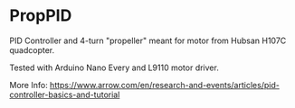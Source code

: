 # PropPID
PID Controller and 4-turn "propeller" meant for motor from Hubsan H107C quadcopter.

Tested with Arduino Nano Every and L9110 motor driver.

More Info: https://www.arrow.com/en/research-and-events/articles/pid-controller-basics-and-tutorial
